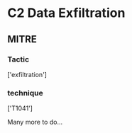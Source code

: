 # C2 Data Exfiltration

## MITRE

### Tactic
['exfiltration']

### technique
['T1041']

Many more to do...
